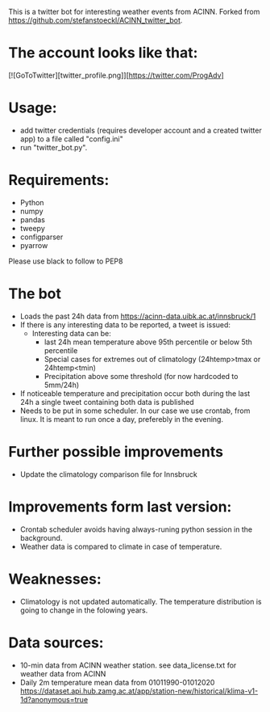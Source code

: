This is a twitter bot for interesting weather events from ACINN. Forked from 
https://github.com/stefanstoeckl/ACINN_twitter_bot.

# The account looks like that:

[![GoToTwitter][twitter_profile.png]][https://twitter.com/ProgAdv]

# Usage:
- add twitter credentials (requires developer account and a created twitter app) to a file called "config.ini" 
- run "twitter_bot.py".

# Requirements:
- Python
- numpy
- pandas
- tweepy 
- configparser
- pyarrow

Please use black to follow to PEP8

# The bot
- Loads the past 24h data from https://acinn-data.uibk.ac.at/innsbruck/1
- If there is any interesting data to be reported, a tweet is issued:
    - Interesting data can be:
        - last 24h mean temperature above 95th percentile or below 5th percentile
        - Special cases for extremes out of climatology (24htemp>tmax or 24htemp<tmin)
        - Precipitation above some threshold (for now hardcoded to 5mm/24h)
- If noticeable temperature and precipitation occur both during the last 24h a single tweet containing both data is published
- Needs to be put in some scheduler. In our case we use crontab, from linux. It is meant to run once a day, preferebly in the evening. 

# Further possible improvements
- Update the climatology comparison file for Innsbruck

# Improvements form last version:
- Crontab scheduler avoids having always-runing python session in the background.
- Weather data is compared to climate in case of temperature.   

# Weaknesses:
- Climatology is not updated automatically. The temperature distribution is going to change in the folowing years.

# Data sources:
- 10-min data from ACINN weather station. see data_license.txt for weather data from ACINN
- Daily 2m temperature mean data from 01011990-01012020 https://dataset.api.hub.zamg.ac.at/app/station-new/historical/klima-v1-1d?anonymous=true

